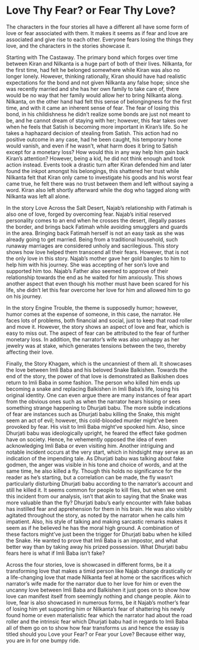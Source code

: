 # Love Thy Fear? or Fear Thy Love?

The characters in the four stories all have a different all have some form of love or fear associated with them. It makes it seems as if fear and love are associated and give rise to each other. Everyone fears losing the things they love, and the characters in the stories showcase it. 

Starting with The Castaway. The primary bond which forges over time between Kiran and Nilkanta is a huge part of both of their lives. Nilkanta, for the first time, had felt he belonged somewhere while Kiran was also no longer lonely. However, thinking rationally, Kiran should have had realistic expectations for the bond and not given Nilkanta any false hope; since she was recently married and she has her own family to take care of, there would be no way that her family would allow her to bring Nilkanta along. Nilkanta, on the other hand had felt this sense of belongingness for the first time, and with it came an inherent sense of fear. The fear of losing this bond, in his childishness he didn’t realize some bonds are just not meant to be, and he cannot dream of staying with her; however, this fear takes over when he feels that Satish is becoming more important in Kiran’s life. So he takes a haphazard decision of stealing from Satish. This action had no positive outcome in any case, had he been caught, his temporary home would vanish, and even if he wasn’t, what harm does it bring to Satish except for a monetary loss? How would this in any way help him gain back Kiran’s attention? However, being a kid, he did not think enough and took action instead. Events took a drastic turn after Kiran defended him and later found the inkpot amongst his belongings, this shattered her trust while Nilkanta felt that Kiran only came to investigate his goods and his worst fear came true, he felt there was no trust between them and left without saying a word. Kiran also left shortly afterward while the dog who tagged along with Nilkanta was left all alone.

In the story Love Across the Salt Desert, Najab’s relationship with Fatimah is also one of love, forged by overcoming fear. Najab’s initial reserved personality comes to an end when he crosses the desert, illegally passes the border, and brings back Fatimah while avoiding smugglers and guards in the area. Bringing back Fatimah herself is not an easy task as she was already going to get married. Being from a traditional household, such runaway marriages are considered unholy and sacrilegious. This story shows how love helped them transcend all their fears. However, that is not the only love in this story. Najab’s mother gave her gold bangles to him to help him with his journey. She was accepting of her son’s love and supported him too. Najab’s Father also seemed to approve of their relationship towards the end as he waited for him anxiously. This shows another aspect that even though his mother must have been scared for his life, she didn’t let this fear overcome her love for him and allowed him to go on his journey.

In the story Engine Trouble, the theme is supposedly humor; however, humor comes at the expense of someone, in this case, the narrator. He faces lots of problems, both financial and social, just to keep that road roller and move it. However, the story shows an aspect of love and fear, which is easy to miss out. The aspect of fear can be attributed to the fear of further monetary loss. In addition, the narrator’s wife was also unhappy as her jewelry was at stake, which generates tensions between the two, thereby affecting their love. 

Finally, the Story Khagam, which is the uncanniest of them all. It showcases the love between Imli Baba and his beloved Snake Balkishen. Towards the end of the story, the power of that love is demonstrated as Balkishen does return to Imli Baba in some fashion. The person who killed him ends up becoming a snake and replacing Balkishen in Imli Baba’s life, losing his original identity. One can even argue there are many instances of fear apart from the obvious ones such as when the narrator hears hissing or sees something strange happening to Dhurjati babu. The more subtle indications of fear are instances such as Dhurjati babu killing the Snake, this might seem an act of evil; however, this cold-blooded murder might’ve been provoked by fear. His visit to Imli Baba might’ve spooked him. Also, since Dhurjati babu was ideologically upright, he feared the effect fake godmen have on society. Hence, he vehemently opposed the idea of even acknowledging Imli Baba or even visiting him. Another intriguing and notable incident occurs at the very start, which in hindsight may serve as an indication of the impending tale. As Dhurjati babu was talking about fake godmen, the anger was visible in his tone and choice of words, and at the same time, he also killed a fly. Though this holds no significance for the reader as he’s starting, but a correlation can be made, the fly wasn’t particularly disturbing Dhurjati babu according to the narrator’s account and still he killed it. It seems common for people to kill flies, but when we omit this incident from our analysis, isn’t that akin to saying that the Snake was more valuable than the fly? Dhurjati babu’s early encounter with fake babas has instilled fear and apprehension for them in his brain. He was also visibly agitated throughout the story, as noted by the narrator when he calls him impatient. Also, his style of talking and making sarcastic remarks makes it seem as if he believed he has the moral high ground. A combination of these factors might’ve just been the trigger for Dhurjati babu when he killed the Snake. He wanted to prove that Imli Baba is an impostor, and what better way than by taking away his prized possession. What Dhurjati babu fears here is what if Imli Baba isn’t fake? 

Across the four stories, love is showcased in different forms, be it a transforming love that makes a timid person like Najab change drastically or a life-changing love that made Nilkanta feel at home or the sacrifices which narrator’s wife made for the narrator due to her love for him or even the uncanny love between Imli Baba and Balkishen it just goes on to show how love can manifest itself from seemingly nothing and change people. Akin to love, fear is also showcased in numerous forms, be it Najab’s mother’s fear of losing him yet supporting him or Nilkanta’s fear of shattering his newly found home or even materialistic fear which the narrator had about the road roller and the intrinsic fear which Dhurjati babu had in regards to Imli Baba all of them go on to show how fear transforms us and hence the essay is titled should you Love your Fear? or Fear your Love? Because either way, you are in for one bumpy ride.